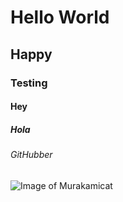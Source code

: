 # Hello World
## Happy
### Testing
#### Hey
##### Hola
###### GitHubber

![Image of Murakamicat](https://octodex.github.com/images/murakamicat.png)


